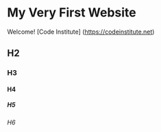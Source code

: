 # My Very First Website

Welcome! [Code Institute] (https://codeinstitute.net)

## H2
### H3
#### H4
##### H5
###### H6
